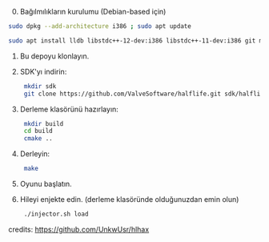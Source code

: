 0. Bağılmılıkların kurulumu (Debian-based için)


```bash
sudo dpkg --add-architecture i386 ; sudo apt update
```


```bash
sudo apt install lldb libstdc++-12-dev:i386 libstdc++-11-dev:i386 git make gcc-multilib mesa-common-dev cmake clang
```

1. Bu depoyu klonlayın.
2. SDK'yı indirin:

    ```bash
     mkdir sdk
     git clone https://github.com/ValveSoftware/halflife.git sdk/halflife-master
    ```

3. Derleme klasörünü hazırlayın:

    ```bash
     mkdir build
     cd build
     cmake ..
    ```

4. Derleyin:

    ```bash
     make
    ```

5. Oyunu başlatın.
6. Hileyi enjekte edin. (derleme klasöründe olduğunuzdan emin olun)

    ```bash
     ./injector.sh load
    ```
credits: https://github.com/UnkwUsr/hlhax
